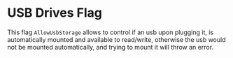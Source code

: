 # USB Drives Flag
This flag `AllowUsbStorage` allows to control if an usb upon plugging it, is automatically mounted and available to read/write, otherwise the usb would not be mounted automatically, and trying to mount it will throw an error.